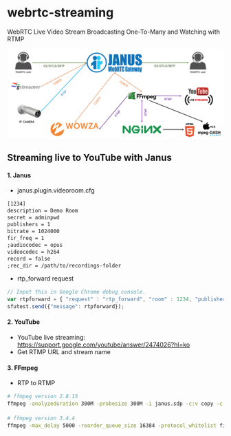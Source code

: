 # webrtc-streaming
WebRTC Live Video Stream Broadcasting One-To-Many and Watching with RTMP

![media-streaming.png](images/media-streaming.png)

## Streaming live to YouTube with Janus
#### 1. Janus
* janus.plugin.videoroom.cfg
```
[1234]
description = Demo Room
secret = adminpwd
publishers = 1
bitrate = 1024000
fir_freq = 1
;audiocodec = opus
videocodec = h264
record = false
;rec_dir = /path/to/recordings-folder
```
* rtp_forward request
```javascript
// Input this in Google Chrome debug console.
var rtpforward = { "request" : "rtp_forward", "room" : 1234, "publisher_id" : <myid>, "host" : "127.0.0.1", "audio_port" : 6002, "video_port" : 6004, "data_port" : 6000, "secret" : "adminpwd" };
sfutest.send({"message": rtpforward});
```

#### 2. YouTube
* YouTube live streaming: https://support.google.com/youtube/answer/2474026?hl=ko
* Get RTMP URL and stream name

#### 3. FFmpeg
* RTP to RTMP
```sh
# ffmpeg version 2.8.15
ffmpeg -analyzeduration 300M -probesize 300M -i janus.sdp -c:v copy -c:a aac -strict -2 -preset ultrafast -tune zerolatency -f flv <RTMP URL>/<stream name>

# ffmpeg version 3.4.4
ffmpeg -max_delay 5000 -reorder_queue_size 16384 -protocol_whitelist file,crypto,udp,rtp -re -i janus.sdp -vcodec copy -acodec aac -f flv <RTMP URL>/<stream name>
```

